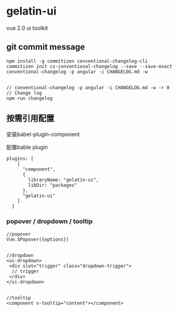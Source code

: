 # gelatin-ui
vue 2.0 ui toolkit

## git commit message

```
npm install -g commitizen conventional-changelog-cli
commitizen init cz-conventional-changelog --save --save-exact
conventional-changelog -p angular -i CHANGELOG.md -w


// conventional-changelog -p angular -i CHANGELOG.md -w -r 0
// Change log
npm run changelog
```

## 按需引用配置

安装babel-plugin-component

配置bable plugin

```
plugins: [
    [
      "component",
      {
        libraryName: "gelatin-ui",
        libDir: "packages"
      },
      "gelatin-ui"
    ]
  ]
```


### popover / dropdown / tooltip

```
//popover
Vue.$Popover({options})


//dropdown
<ui-dropdown>
 <div slot="trigger" class="dropdown-trigger">
  // trigger
 </div>
</ui-dropdown>


//tooltip
<component v-tooltip="content"></component>
```